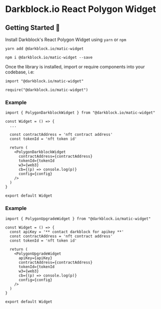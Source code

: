 # Darkblock.io React Polygon Widget

## Getting Started 🚀

Install Darkblock's React Polygon Widget using `yarn` or `npm`

```
yarn add @darkblock.io/matic-widget
```

```
npm i @darkblock.io/matic-widget --save
```

Once the library is installed, import or require components into your codebase, i.e:

```
import "@darkblock.io/matic-widget"

require("@darkblock.io/matic-widget")
```

### Example

```
import { PolygonDarkblockWidget } from "@darkblock.io/matic-widget"

const Widget = () => {
  ...

  const contractAddress = 'nft contract address'
  const tokenId = 'nft token id'
  
  return (
    <PolygonDarkblockWidget
      contractAddress={contractAddress}
      tokenId={tokenId
      w3={web3}
      cb={(p) => console.log(p)}
      config={config}
    />
  )
}

export default Widget

```

### Example

```
import { PolygonUpgradeWidget } from "@darkblock.io/matic-widget"

const Widget = () => {
  const apiKey = '** contact darkblock for apikey **'
  const contractAddress = 'nft contract address'
  const tokenId = 'nft token id'

  return (
    <PolygonUpgradeWidget
      apiKey={apiKey} 
      contractAddress={contractAddress}
      tokenId={tokenId
      w3={web3}
      cb={(p) => console.log(p)}
      config={config}
    />
  )
}

export default Widget

```
